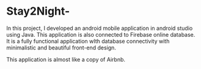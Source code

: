 # Stay2Night-
In this project, I developed an android mobile
application in android studio using Java. This
application is also connected to Firebase online
database. It is a fully functional application wIth
database connectivity with minimalistic and beautiful
front-end design.

This application is almost like a copy of Airbnb. 
